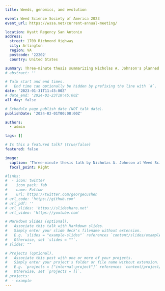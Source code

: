 ```yaml
---
title: Weeds, genomics, and evolution

event: Weed Science Society of America 2023
event_url: https://wssa.net/current-annual-meeting/

location: Hyatt Regency San Antonio
address:
  street: 1700 Richmond Highway
  city: Arlington
  region: VA
  postcode: '22202'
  country: United States

summary: Three-minute thesis summarizing Nicholas A. Johnson's planned dissertation
# abstract: ''

# Talk start and end times.
#   End time can optionally be hidden by prefixing the line with `#`.
date: '2023-01-31T11:45:00Z'
# date_end: '2024-01-23T10:45:00Z'
all_day: false

# Schedule page publish date (NOT talk date).
publishDate: '2024-02-01T00:00:00Z'

authors:
  - admin

tags: []

# Is this a featured talk? (true/false)
featured: false

image:
  caption: 'Three-minute thesis talk by Nicholas A. Johnson at Weed Science Society of America 2023'
  focal_point: Right

#links:
#  - icon: twitter
#    icon_pack: fab
#    name: Follow
#    url: https://twitter.com/georgecushen
# url_code: 'https://github.com'
# url_pdf: ''
# url_slides: 'https://slideshare.net'
# url_video: 'https://youtube.com'

# Markdown Slides (optional).
#   Associate this talk with Markdown slides.
#   Simply enter your slide deck's filename without extension.
#   E.g. `slides = "example-slides"` references `content/slides/example-slides.md`.
#   Otherwise, set `slides = ""`.
# slides: ""

# Projects (optional).
#   Associate this post with one or more of your projects.
#   Simply enter your project's folder or file name without extension.
#   E.g. `projects = ["internal-project"]` references `content/project/deep-learning/index.md`.
#   Otherwise, set `projects = []`.
# projects:
#  - example
---
```

